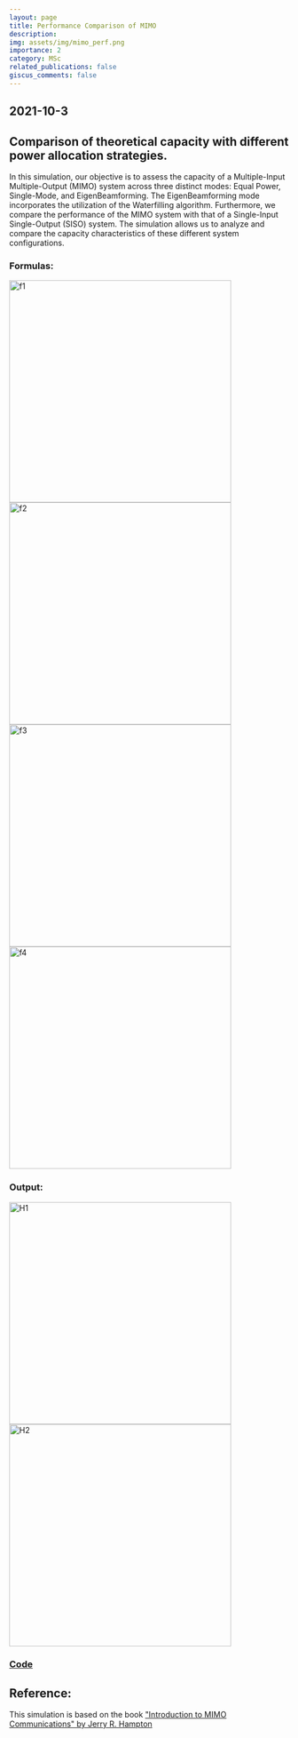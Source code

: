 ```yaml
---
layout: page
title: Performance Comparison of MIMO
description: 
img: assets/img/mimo_perf.png
importance: 2
category: MSc
related_publications: false
giscus_comments: false
---
```

## 2021-10-3


## Comparison of theoretical capacity with different power allocation strategies.

In this simulation, our objective is to assess the capacity of a Multiple-Input Multiple-Output (MIMO) system across three distinct modes: Equal Power, Single-Mode, and EigenBeamforming. The EigenBeamforming mode incorporates the utilization of the Waterfilling algorithm. Furthermore, we compare the performance of the MIMO system with that of a Single-Input Single-Output (SISO) system. The simulation allows us to analyze and compare the capacity characteristics of these different system configurations.

### Formulas:

<img src="https://github.com/RGAlavicheh/MIMO-Performance-comparison/assets/94162828/6df53f90-2900-4e0d-bffd-166a4e0ed6dc" alt="f1" width="400">

<img src="https://github.com/RGAlavicheh/MIMO-Performance-comparison/assets/94162828/8e1e662e-d090-434e-b738-016cea18d107" alt="f2" width="400">

<img src="https://github.com/RGAlavicheh/MIMO-Performance-comparison/assets/94162828/2141cf4a-6302-4b67-bab7-8f2d8cf03d86" alt="f3" width="400">

<img src="https://github.com/RGAlavicheh/MIMO-Performance-comparison/assets/94162828/74c9e70a-9706-4e20-9f95-d8759413acaf" alt="f4" width="400">

### Output:

<img src="https://github.com/RGAlavicheh/MIMO-Performance-comparison/assets/94162828/d1a0ffeb-f0fe-4aca-a7a0-ce4de2450cdf" alt="H1" width="400">

<img src="https://github.com/RGAlavicheh/MIMO-Performance-comparison/assets/94162828/97ad355d-0f34-459e-9815-3ea82b4719b8" alt="H2" width="400">

### [Code](https://github.com/RGAlavicheh/MIMO-Performance-comparison/tree/main)

## Reference:
This simulation is based on the book ["Introduction to MIMO Communications" by Jerry R. Hampton](https://www.google.com/books/edition/Introduction_to_MIMO_Communications/Ee_CAQAAQBAJ?hl=en&gbpv=0)
